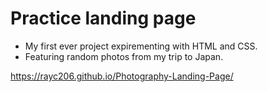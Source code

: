 # Practice landing page
- My first ever project expirementing with HTML and CSS. 
- Featuring random photos from my trip to Japan.




https://rayc206.github.io/Photography-Landing-Page/

